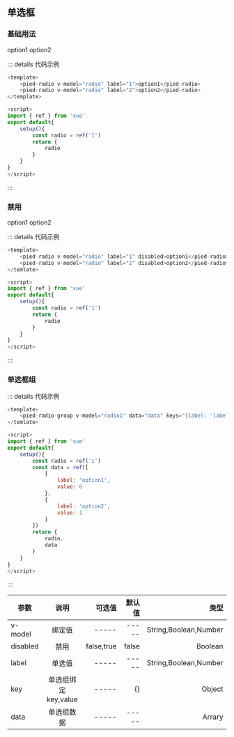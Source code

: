 ## 单选框

### 基础用法

<div class="margin">
    <pied-radio v-model="radio" label="1">option1</pied-radio>
    <pied-radio v-model="radio" label="2">option2</pied-radio>
</div>

::: details 代码示例
```js
<template>
    <pied-radio v-model="radio" label="1">option1</pied-radio>
    <pied-radio v-model="radio" label="2">option2</pied-radio>
</template>

<script>
import { ref } from 'vue'
export default{
    setup(){
        const radio = ref('1')
        return {
            radio
        }
    }
}
</script>
```
:::

### 禁用

<div class="margin">
    <pied-radio v-model="radio" label="1" disabled>option1</pied-radio>
    <pied-radio v-model="radio" label="2" disabled>option2</pied-radio>
</div>

::: details 代码示例
```js
<template>
    <pied-radio v-model="radio" label="1" disabled>option1</pied-radio>
    <pied-radio v-model="radio" label="2" disabled>option2</pied-radio>
</temlate>

<script>
import { ref } from 'vue'
export default{
    setup(){
        const radio = ref('1')
        return {
            radio
        }
    }
}
</script>
```
:::

### 单选框组

<div class="margin">
    <pied-radio-group v-model="radio1" :data="data" :keys="{label: 'label', value: 'value'}"></pied-radio-group>
</div>

::: details 代码示例
```js
<template>
    <pied-radio-group v-model="radio1" data="data" keys="{label: 'label', value: 'value'}"></pied-radio-group>
</temlate>

<script>
import { ref } from 'vue'
export default{
    setup(){
        const radio = ref('1')
        const data = ref([
            {
                label: 'option1',
                value: 0
            },
            {
                label: 'option2',
                value: 1
            }
        ])
        return {
            radio,
            data
        }
    }
}
</script>
```
:::

| 参数          |      说明  |  可选值 | 默认值 | 类型 | 
| -------------| :-------------: | ----------: | -------------: |  ----------: | 
| v-model      |  绑定值          | -----       | -----          |  String,Boolean,Number | 
| disabled     |   禁用           |   false,true |  false        |  Boolean |
| label        |   单选值         |    -----     | -----         | String,Boolean,Number  |
| key          |   单选组绑定key,value |    ----- | {}           |  Object               |
| data         |   单选组数据    |    -----       | -----        |  Arrary |


<script>
import { ref } from 'vue'
export default{
    setup(){
        const radio = ref('1')
        const radio1 = ref(1)
        const data = ref([
            {
                label: 'option1',
                value: 0
            },
            {
                label: 'option2',
                value: 1
            }
        ])
        return {
            radio,
            radio1,
            data
        }
    }
}
</script>

<style>
.margin{
    margin-bottom:10px;
}
.pied-radio{
    margin-right:20px;
}
</style>
